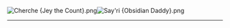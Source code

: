![Cherche {Jey the Count}.png](https://raw.githubusercontent.com/Klokinator/FE-Repo/main/Portrait%20Repository/FE13%20Mugs%20(Awakening)/Halfbodies/Cherche%20%7BJey%20the%20Count%7D.png "Cherche {Jey the Count}.png")![Say'ri {Obsidian Daddy}.png](https://raw.githubusercontent.com/Klokinator/FE-Repo/main/Portrait%20Repository/FE13%20Mugs%20(Awakening)/Halfbodies/Say'ri%20(Obsidian%20Daddy).png "Say'ri {Obsidian Daddy}.png")



----

